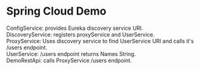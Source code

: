 # Spring Cloud Demo

ConfigService: provides Eureka discovery service URI.  
DiscoveryService: registers proxyService and UserService.  
ProxyService: Uses discovery service to find UserService URI and calls it's /users endpoint.  
UserService: /users endpoint returns Names String.  
DemoRestApi: calls ProxyService /users endpoint.   
